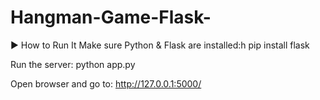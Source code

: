 # Hangman-Game-Flask-

▶️ How to Run It
Make sure Python & Flask are installed:h
pip install flask

Run the server:
python app.py

Open browser and go to:
http://127.0.0.1:5000/
